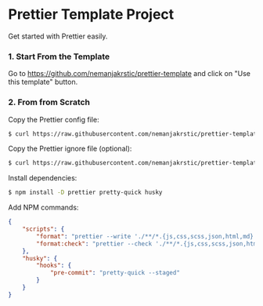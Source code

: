 # Prettier Template Project

Get started with Prettier easily.

### 1. Start From the Template

Go to https://github.com/nemanjakrstic/prettier-template and click on "Use this template" button.

### 2. From from Scratch

Copy the Prettier config file:

```bash
$ curl https://raw.githubusercontent.com/nemanjakrstic/prettier-template/master/.prettierrc -o .prettierrc
```

Copy the Prettier ignore file (optional):

```bash
$ curl https://raw.githubusercontent.com/nemanjakrstic/prettier-template/master/.prettierignore -o .prettierignore
```

Install dependencies:

```bash
$ npm install -D prettier pretty-quick husky
```

Add NPM commands:

```json
{
    "scripts": {
        "format": "prettier --write './**/*.{js,css,scss,json,html,md}'",
        "format:check": "prettier --check './**/*.{js,css,scss,json,html,md}'"
    },
    "husky": {
        "hooks": {
            "pre-commit": "pretty-quick --staged"
        }
    }
}
```
